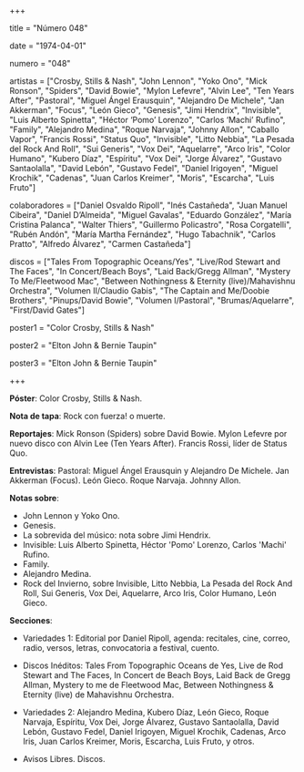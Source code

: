 +++

title = "Número 048"

date = "1974-04-01"

numero = "048"

artistas = ["Crosby, Stills & Nash", "John Lennon", "Yoko Ono", "Mick Ronson", "Spiders", "David Bowie", "Mylon Lefevre", "Alvin Lee", "Ten Years After", "Pastoral", "Miguel Ángel Erausquin", "Alejandro De Michele", "Jan Akkerman", "Focus", "León Gieco", "Genesis", "Jimi Hendrix", "Invisible", "Luis Alberto Spinetta", "Héctor ‘Pomo’ Lorenzo", "Carlos ‘Machi’ Rufino", "Family", "Alejandro Medina", "Roque Narvaja", "Johnny Allon", "Caballo Vapor", "Francis Rossi", "Status Quo", "Invisible", "Litto Nebbia", "La Pesada del Rock And Roll", "Sui Generis", "Vox Dei", "Aquelarre", "Arco Iris", "Color Humano", "Kubero Díaz", "Espíritu", "Vox Dei", "Jorge Álvarez", "Gustavo Santaolalla", "David Lebón", "Gustavo Fedel", "Daniel Irigoyen", "Miguel Krochik", "Cadenas", "Juan Carlos Kreimer", "Moris", "Escarcha", "Luis Fruto"]

colaboradores = ["Daniel Osvaldo Ripoll", "Inés Castañeda", "Juan Manuel Cibeira", "Daniel D’Almeida", "Miguel Gavalas", "Eduardo González", "María Cristina Palanca", "Walter Thiers", "Guillermo Policastro", "Rosa Corgatelli", "Rubén Andón", "María Martha Fernández", "Hugo Tabachnik", "Carlos Pratto", "Alfredo Álvarez", "Carmen Castañeda"]

discos = ["Tales From Topographic Oceans/Yes", "Live/Rod Stewart and The Faces", "In Concert/Beach Boys", "Laid Back/Gregg Allman", "Mystery To Me/Fleetwood Mac", "Between Nothingness & Eternity (live)/Mahavishnu Orchestra", "Volumen II/Claudio Gabis", "The Captain and Me/Doobie Brothers", "Pinups/David Bowie", "Volumen I/Pastoral", "Brumas/Aquelarre", "First/David Gates"]

poster1 = "Color Crosby, Stills & Nash"

poster2 = "Elton John & Bernie Taupin"

poster3 = "Elton John & Bernie Taupin"

+++

**Póster**: Color Crosby, Stills & Nash.

**Nota de tapa**: Rock con fuerza! o muerte.

**Reportajes**: Mick Ronson (Spiders) sobre David Bowie. Mylon Lefevre por nuevo disco con Alvin Lee (Ten Years After). Francis Rossi, líder de Status Quo. 

**Entrevistas**: Pastoral: Miguel Ángel Erausquin y Alejandro De Michele. Jan Akkerman (Focus). León Gieco. Roque Narvaja. Johnny Allon.

**Notas sobre**:

- John Lennon y Yoko Ono.
- Genesis.
- La sobrevida del músico: nota sobre Jimi Hendrix. 
- Invisible: Luis Alberto Spinetta, Héctor 'Pomo' Lorenzo, Carlos 'Machi' Rufino.
- Family.
- Alejandro Medina.
- Rock del Invierno, sobre Invisible, Litto Nebbia, La Pesada del Rock And Roll, Sui Generis, Vox Dei, Aquelarre, Arco Iris, Color Humano, León Gieco. 

**Secciones**:

- Variedades 1: Editorial por Daniel Ripoll, agenda: recitales, cine, correo, radio, versos, letras, convocatoria a festival, cuento. 

- Discos Inéditos: Tales From Topographic Oceans de Yes, Live de Rod Stewart and The Faces, In Concert de Beach Boys, Laid Back de Gregg Allman, Mystery to me de Fleetwood Mac, Between Nothingness & Eternity (live) de Mahavishnu Orchestra.
 
- Variedades 2: Alejandro Medina, Kubero Díaz, León Gieco, Roque Narvaja, Espíritu, Vox Dei, Jorge Álvarez, Gustavo Santaolalla, David Lebón, Gustavo Fedel, Daniel Irigoyen, Miguel Krochik, Cadenas, Arco Iris, Juan Carlos Kreimer, Moris, Escarcha, Luis Fruto, y otros.

- Avisos Libres. Discos.
